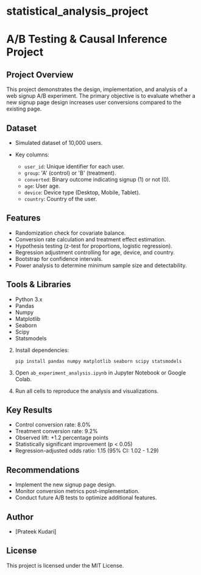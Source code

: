 # statistical_analysis_project

# A/B Testing & Causal Inference Project

## Project Overview

This project demonstrates the design, implementation, and analysis of a web signup A/B experiment. The primary objective is to evaluate whether a new signup page design increases user conversions compared to the existing page.

## Dataset

* Simulated dataset of 10,000 users.
* Key columns:

  * `user_id`: Unique identifier for each user.
  * `group`: 'A' (control) or 'B' (treatment).
  * `converted`: Binary outcome indicating signup (1) or not (0).
  * `age`: User age.
  * `device`: Device type (Desktop, Mobile, Tablet).
  * `country`: Country of the user.

## Features

* Randomization check for covariate balance.
* Conversion rate calculation and treatment effect estimation.
* Hypothesis testing (z-test for proportions, logistic regression).
* Regression adjustment controlling for age, device, and country.
* Bootstrap for confidence intervals.
* Power analysis to determine minimum sample size and detectability.

## Tools & Libraries

* Python 3.x
* Pandas
* Numpy
* Matplotlib
* Seaborn
* Scipy
* Statsmodels




2. Install dependencies:

   ```
   pip install pandas numpy matplotlib seaborn scipy statsmodels
   ```
3. Open `ab_experiment_analysis.ipynb` in Jupyter Notebook or Google Colab.
4. Run all cells to reproduce the analysis and visualizations.

## Key Results

* Control conversion rate: 8.0%
* Treatment conversion rate: 9.2%
* Observed lift: +1.2 percentage points
* Statistically significant improvement (p < 0.05)
* Regression-adjusted odds ratio: 1.15 (95% CI: 1.02 - 1.29)

## Recommendations

* Implement the new signup page design.
* Monitor conversion metrics post-implementation.
* Conduct future A/B tests to optimize additional features.

## Author

* [Prateek Kudari]


## License

This project is licensed under the MIT License.
